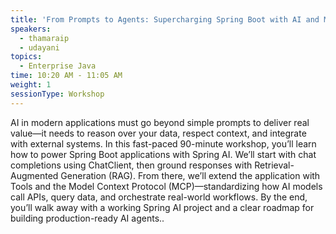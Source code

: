 ```yaml
---
title: 'From Prompts to Agents: Supercharging Spring Boot with AI and MCP'
speakers:
  - thamaraip
  - udayani
topics:
  - Enterprise Java
time: 10:20 AM - 11:05 AM
weight: 1
sessionType: Workshop
---
```


AI in modern applications must go beyond simple prompts to deliver real value—it needs to reason over your data, respect context, and integrate with external systems. In this fast-paced 90-minute workshop, you’ll learn how to power Spring Boot applications with Spring AI.
We’ll start with chat completions using ChatClient, then ground responses with Retrieval-Augmented Generation (RAG). From there, we’ll extend the application with Tools and the Model Context Protocol (MCP)—standardizing how AI models call APIs, query data, and orchestrate real-world workflows.
By the end, you’ll walk away with a working Spring AI project and a clear roadmap for building production-ready AI agents..
